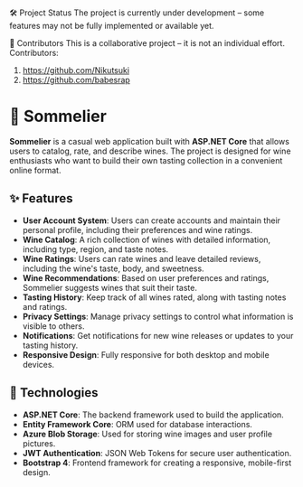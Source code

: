 🛠️ Project Status
The project is currently under development – some features may not be fully implemented or available yet.

👥 Contributors
This is a collaborative project – it is not an individual effort. Contributors:
1. https://github.com/Nikutsuki
2. https://github.com/babesrap


# 🍷 Sommelier

**Sommelier** is a casual web application built with **ASP.NET Core** that allows users to catalog, rate, and describe wines. The project is designed for wine enthusiasts who want to build their own tasting collection in a convenient online format.

## ✨ Features

- **User Account System**: Users can create accounts and maintain their personal profile, including their preferences and wine ratings.
- **Wine Catalog**: A rich collection of wines with detailed information, including type, region, and taste notes.
- **Wine Ratings**: Users can rate wines and leave detailed reviews, including the wine's taste, body, and sweetness.
- **Wine Recommendations**: Based on user preferences and ratings, Sommelier suggests wines that suit their taste.
- **Tasting History**: Keep track of all wines rated, along with tasting notes and ratings.
- **Privacy Settings**: Manage privacy settings to control what information is visible to others.
- **Notifications**: Get notifications for new wine releases or updates to your tasting history.
- **Responsive Design**: Fully responsive for both desktop and mobile devices.

## 🔧 Technologies

- **ASP.NET Core**: The backend framework used to build the application.
- **Entity Framework Core**: ORM used for database interactions.
- **Azure Blob Storage**: Used for storing wine images and user profile pictures.
- **JWT Authentication**: JSON Web Tokens for secure user authentication.
- **Bootstrap 4**: Frontend framework for creating a responsive, mobile-first design.

